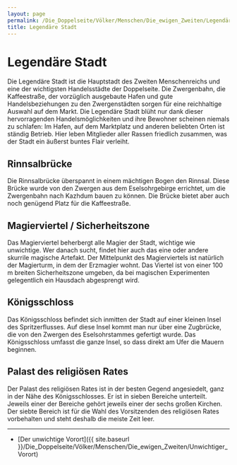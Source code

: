 ```yaml
---
layout: page
permalink: /Die_Doppelseite/Völker/Menschen/Die_ewigen_Zweiten/Legendäre_Stadt
title: Legendäre Stadt
---
```


# Legendäre Stadt

Die Legendäre Stadt ist die Hauptstadt des Zweiten Menschenreichs und eine der wichtigsten Handelsstädte der Doppelseite. Die Zwergenbahn, die Kaffeestraße, der vorzüglich ausgebaute Hafen und gute Handelsbeziehungen zu den Zwergenstädten sorgen für eine reichhaltige Auswahl auf dem Markt. Die Legendäre Stadt blüht nur dank dieser hervorragenden Handelsmöglichkeiten und ihre Bewohner scheinen niemals zu schlafen: Im Hafen, auf dem Marktplatz und anderen beliebten Orten ist ständig Betrieb. Hier leben Mitglieder aller Rassen friedlich zusammen, was der Stadt ein äußerst buntes Flair verleiht.

## Rinnsalbrücke

Die Rinnsalbrücke überspannt in einem mächtigen Bogen den Rinnsal. Diese Brücke wurde von den Zwergen aus dem Eselsohrgebirge errichtet, um die Zwergenbahn nach Kazhdum bauen zu können. Die Brücke bietet aber auch noch genügend Platz für die Kaffeestraße.

## Magierviertel / Sicherheitszone

Das Magierviertel beherbergt alle Magier der Stadt, wichtige wie unwichtige. Wer danach sucht, findet hier auch das eine oder andere skurrile magische Artefakt. Der Mittelpunkt des Magierviertels ist natürlich der Magierturm, in dem der Erzmagier wohnt. Das Viertel ist von einer 100 m breiten Sicherheitszone umgeben, da bei magischen Experimenten gelegentlich ein Hausdach abgesprengt wird.

## Königsschloss

Das Königsschloss befindet sich inmitten der Stadt auf einer kleinen Insel des Spritzerflusses. Auf diese Insel kommt man nur über eine Zugbrücke, die von den Zwergen des Eselsohrstammes gefertigt wurde. Das Königsschloss umfasst die ganze Insel, so dass direkt am Ufer die Mauern beginnen.

## Palast des religiösen Rates

Der Palast des religiösen Rates ist in der besten Gegend angesiedelt, ganz in der Nähe des Königsschlosses. Er ist in sieben Bereiche unterteilt. Jeweils einer der Bereiche gehört jeweils einer der sechs großen Kirchen. Der siebte Bereich ist für die Wahl des Vorsitzenden des religiösen Rates vorbehalten und steht deshalb die meiste Zeit leer.

***

- [Der unwichtige Vorort]({{ site.baseurl }}/Die_Doppelseite/Völker/Menschen/Die_ewigen_Zweiten/Unwichtiger_Vorort)
